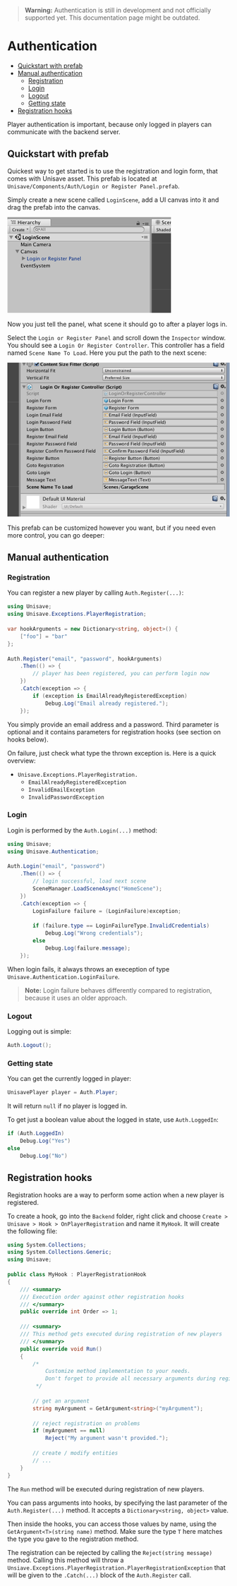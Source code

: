 > **Warning:** Authentication is still in development and not officially supported yet. This documentation page might be outdated.


# Authentication

- [Quickstart with prefab](#quickstart-with-prefab)
- [Manual authentication](#manual-authentication)
    - [Registration](#registration)
    - [Login](#login)
    - [Logout](#logout)
    - [Getting state](#getting-state)
- [Registration hooks](#registration-hooks)


Player authentication is important, because only logged in players can communicate with the backend server.


<a name="quickstart-with-prefab"></a>
## Quickstart with prefab

Quickest way to get started is to use the registration and login form, that comes with Unisave asset. This prefab is located at `Unisave/Components/Auth/Login or Register Panel.prefab`.

Simply create a new scene called `LoginScene`, add a UI canvas into it and drag the prefab into the canvas.

<img src="img/unisave-cloud_hierarchy.png">

Now you just tell the panel, what scene it should go to after a player logs in.

Select the `Login or Register Panel` and scroll down the `Inspector` window. You should see a `Login Or Register Controller`. This controller has a field named `Scene Name To Load`. Here you put the path to the next scene:

<img src="img/unisave-cloud_next-scene.png">

This prefab can be customized however you want, but if you need even more control, you can go deeper:


<a name="manual-authentication"></a>
## Manual authentication


<a name="registration"></a>
### Registration

You can register a new player by calling `Auth.Register(...)`:

```cs
using Unisave;
using Unisave.Exceptions.PlayerRegistration;

var hookArguments = new Dictionary<string, object>() {
    ["foo"] = "bar"
};

Auth.Register("email", "password", hookArguments)
    .Then(() => {
        // player has been registered, you can perform login now
    })
    .Catch(exception => {
        if (exception is EmailAlreadyRegisteredException)
            Debug.Log("Email already registered.");
    });
```

You simply provide an email address and a password. Third parameter is optional and it contains parameters for registration hooks (see section on hooks below).

On failure, just check what type the thrown exception is. Here is a quick overview:

- `Unisave.Exceptions.PlayerRegistration.`
    - `EmailAlreadyRegisteredException`
    - `InvalidEmailException`
    - `InvalidPasswordException`


<a name="login"></a>
### Login

Login is performed by the `Auth.Login(...)` method:

```cs
using Unisave;
using Unisave.Authentication;

Auth.Login("email", "password")
    .Then(() => {
        // login successful, load next scene
        SceneManager.LoadSceneAsync("HomeScene");
    })
    .Catch(exception => {
        LoginFailure failure = (LoginFailure)exception;
        
        if (failure.type == LoginFailureType.InvalidCredentials)
            Debug.Log("Wrong credentials");
        else
            Debug.Log(failure.message);
    });
```

When login fails, it always throws an exeception of type `Unisave.Authentication.LoginFailure`.

> **Note:** Login failure behaves differently compared to registration, because it uses an older approach.


<a name="logout"></a>
### Logout

Logging out is simple:

```cs
Auth.Logout();
```


<a name="getting-state"></a>
### Getting state

You can get the currently logged in player:

```cs
UnisavePlayer player = Auth.Player;
```

It will return `null` if no player is logged in.

To get just a boolean value about the logged in state, use `Auth.LoggedIn`:

```cs
if (Auth.LoggedIn)
    Debug.Log("Yes")
else
    Debug.Log("No")
```


<a name="registration-hooks"></a>
## Registration hooks

Registration hooks are a way to perform some action when a new player is registered.

To create a hook, go into the `Backend` folder, right click and choose `Create > Unisave > Hook > OnPlayerRegistration` and name it `MyHook`. It will create the following file:

```cs
using System.Collections;
using System.Collections.Generic;
using Unisave;

public class MyHook : PlayerRegistrationHook
{
    /// <summary>
    /// Execution order against other registration hooks
    /// </summary>
    public override int Order => 1;

    /// <summary>
    /// This method gets executed during registration of new players
    /// </summary>
    public override void Run()
    {
        /*
            Customize method implementation to your needs.
            Don't forget to provide all necessary arguments during registration.
         */

        // get an argument
        string myArgument = GetArgument<string>("myArgument");

        // reject registration on problems
        if (myArgument == null)
            Reject("My argument wasn't provided.");

        // create / modify entities
        // ...
    }
}
```

The `Run` method will be executed during registration of new players.

You can pass arguments into hooks, by specifying the last parameter of the `Auth.Register(...)` method. It accepts a `Dictionary<string, object>` value.

Then inside the hooks, you can access those values by name, using the `GetArgument<T>(string name)` method. Make sure the type `T` here matches the type you gave to the registration method.

The registration can be rejected by calling the `Reject(string message)` method. Calling this method will throw a `Unsiave.Exceptions.PlayerRegistration.PlayerRegistrationException` that will be given to the `.Catch(...)` block of the `Auth.Register` call.
